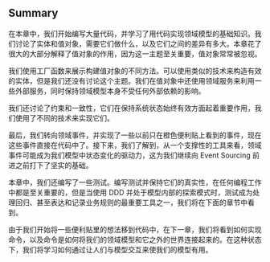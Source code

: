 ## Summary

在本章中，我们开始编写大量代码，并学习了用代码实现领域模型的基础知识。我们讨论了实体和值对象，需要它们做什么，以及它们之间的差异有多大。本章花了很大的大部分解释了值对象的作用，因为这一主题至关重要，值对象常常被忽视。

我们使用工厂函数来展示构建值对象的不同方法。可以使用类似的技术来构造有效的实体，但是我们还没有讨论这个主题。我们在值对象中还使用领域服务来利用一些外部服务，同时保持领域模型本身不受任何外部依赖的影响。

我们还讨论了约束和一致性，它们在保持系统状态始终有效方面起着重要作用，我们使用了不同的技术来实现它们。

最后，我们转向领域事件，并实现了一些以前只在橙色便利贴上看到的事件，现在这些事件直接在代码中了。接下来，我们了解到，从一个支撑性的工具来看，领域事件可能成为我们模型中状态变化的驱动力，这为我们继续向 Event Sourcing 前进之前打下了坚实的基础。

本章中，我们还编写了一些测试。编写测试并保持它们的真实性，在任何编程工作中都是至关重要的，但是当使用 DDD 并处于模型内部的探索模式时，测试成为处理回归、甚至表达和记录业务规则的最重要工具之一，我们将在下面的章节中看到。

由于我们开始将一些便利贴里的想法移到代码中，在下一章，我们将看到如何实现命令，以及命令是如何将我们的领域模型和它之外的世界连接起来的。在这种状态下，我们将学习如何通过让人们与模型交互来使我们的模型有用。